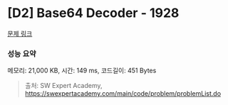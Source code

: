 # [D2] Base64 Decoder - 1928 

[문제 링크](https://swexpertacademy.com/main/code/problem/problemDetail.do?contestProbId=AV5PR4DKAG0DFAUq) 

### 성능 요약

메모리: 21,000 KB, 시간: 149 ms, 코드길이: 451 Bytes



> 출처: SW Expert Academy, https://swexpertacademy.com/main/code/problem/problemList.do